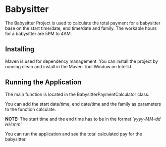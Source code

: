 # Babysitter
The Babysitter Project is used to calculate the total payment for a babysitter base on the start time/date, end time/date and family. The workable hours for a babysitter are 5PM to 4AM.

## Installing
Maven is used for dependency management. You can install the project by running clean and install in the Maven Tool Window on IntelliJ

## Running the Application
The main function is located in the BabysitterPaymentCalculator class. 

You can add the start date/time, end date/time and the family as parameters to the function calculate.

**NOTE:** The start time and the end time has to be in the format *'yyyy-MM-dd HH:mm*'

You can run the application and see the total calculated pay for the babysitter.